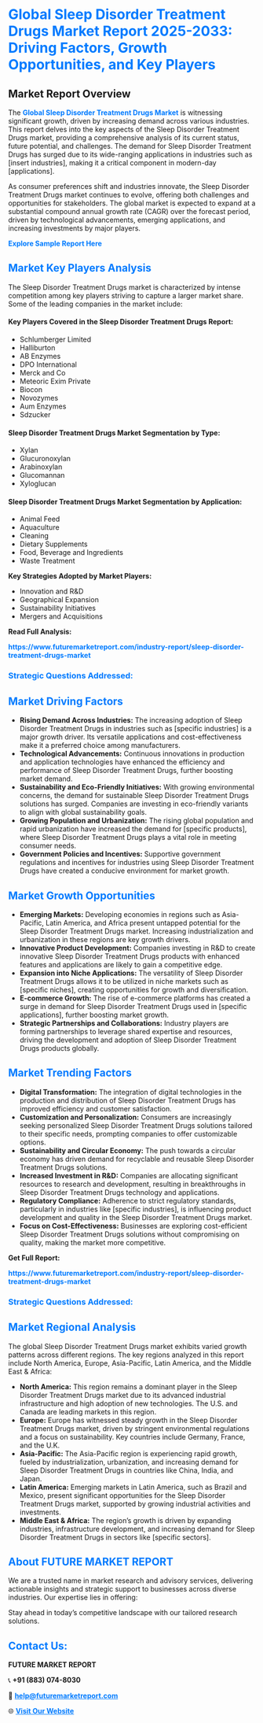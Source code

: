 <h1 style="color: #007BFF;">Global Sleep Disorder Treatment Drugs Market Report 2025-2033: Driving Factors, Growth Opportunities, and Key Players</h1>

<section id="overview">
<h2>Market Report Overview</h2>
<p>The <a href="https://www.futuremarketreport.com/industry-report/sleep-disorder-treatment-drugs-market" style="color: #007BFF; text-decoration: none;"><strong>Global Sleep Disorder Treatment Drugs Market</strong></a> is witnessing significant growth, driven by increasing demand across various industries. This report delves into the key aspects of the Sleep Disorder Treatment Drugs market, providing a comprehensive analysis of its current status, future potential, and challenges. The demand for Sleep Disorder Treatment Drugs has surged due to its wide-ranging applications in industries such as [insert industries], making it a critical component in modern-day [applications].</p>
<p>As consumer preferences shift and industries innovate, the Sleep Disorder Treatment Drugs market continues to evolve, offering both challenges and opportunities for stakeholders. The global market is expected to expand at a substantial compound annual growth rate (CAGR) over the forecast period, driven by technological advancements, emerging applications, and increasing investments by major players.</p>
</section>

<section id="overview">
<p><a href="https://www.futuremarketreport.com/request-sample/reportId=37638" style="color: #007BFF; text-decoration: none;"><strong>Explore Sample Report Here</strong></a></p>
</section>

<section id="key-players">
<h2 style="color: #007BFF;">Market Key Players Analysis</h2>
<p>The Sleep Disorder Treatment Drugs market is characterized by intense competition among key players striving to capture a larger market share. Some of the leading companies in the market include:</p>
<h4>Key Players Covered in the Sleep Disorder Treatment Drugs Report:</h4>
<ul><li>Schlumberger Limited</li><li>Halliburton</li><li>AB Enzymes</li><li>DPO International</li><li>Merck and Co</li><li>Meteoric Exim Private</li><li>Biocon</li><li>Novozymes</li><li>Aum Enzymes</li><li>Sdzucker</li></ul>
<h4>Sleep Disorder Treatment Drugs Market Segmentation by Type:</h4>
<ul><li>Xylan</li><li>Glucuronoxylan</li><li>Arabinoxylan</li><li>Glucomannan</li><li>Xyloglucan</li></ul>

<h4>Sleep Disorder Treatment Drugs Market Segmentation by Application:</h4>
<ul><li>Animal Feed</li><li>Aquaculture</li><li>Cleaning</li><li>Dietary Supplements</li><li>Food, Beverage and Ingredients</li><li>Waste Treatment</li></ul>
<p><strong>Key Strategies Adopted by Market Players:</strong></p>
<ul>
<li>Innovation and R&D</li>
<li>Geographical Expansion</li>
<li>Sustainability Initiatives</li>
<li>Mergers and Acquisitions</li>
</ul>
</section>

<section>
<p><strong>Read Full Analysis: </strong></p><a href="https://www.futuremarketreport.com/industry-report/sleep-disorder-treatment-drugs-market" style="color: #007BFF; text-decoration: none;"><strong>https://www.futuremarketreport.com/industry-report/sleep-disorder-treatment-drugs-market</strong></a>
<h3 style="color: #007BFF;">Strategic Questions Addressed:</h3>
</section>

<section id="driving-factors">
<h2 style="color: #007BFF;">Market Driving Factors</h2>
<ul>
<li><strong>Rising Demand Across Industries:</strong> The increasing adoption of Sleep Disorder Treatment Drugs in industries such as [specific industries] is a major growth driver. Its versatile applications and cost-effectiveness make it a preferred choice among manufacturers.</li>
<li><strong>Technological Advancements:</strong> Continuous innovations in production and application technologies have enhanced the efficiency and performance of Sleep Disorder Treatment Drugs, further boosting market demand.</li>
<li><strong>Sustainability and Eco-Friendly Initiatives:</strong> With growing environmental concerns, the demand for sustainable Sleep Disorder Treatment Drugs solutions has surged. Companies are investing in eco-friendly variants to align with global sustainability goals.</li>
<li><strong>Growing Population and Urbanization:</strong> The rising global population and rapid urbanization have increased the demand for [specific products], where Sleep Disorder Treatment Drugs plays a vital role in meeting consumer needs.</li>
<li><strong>Government Policies and Incentives:</strong> Supportive government regulations and incentives for industries using Sleep Disorder Treatment Drugs have created a conducive environment for market growth.</li>
</ul>
</section>

<section id="growth-opportunities">
<h2 style="color: #007BFF;">Market Growth Opportunities</h2>
<ul>
<li><strong>Emerging Markets:</strong> Developing economies in regions such as Asia-Pacific, Latin America, and Africa present untapped potential for the Sleep Disorder Treatment Drugs market. Increasing industrialization and urbanization in these regions are key growth drivers.</li>
<li><strong>Innovative Product Development:</strong> Companies investing in R&D to create innovative Sleep Disorder Treatment Drugs products with enhanced features and applications are likely to gain a competitive edge.</li>
<li><strong>Expansion into Niche Applications:</strong> The versatility of Sleep Disorder Treatment Drugs allows it to be utilized in niche markets such as [specific niches], creating opportunities for growth and diversification.</li>
<li><strong>E-commerce Growth:</strong> The rise of e-commerce platforms has created a surge in demand for Sleep Disorder Treatment Drugs used in [specific applications], further boosting market growth.</li>
<li><strong>Strategic Partnerships and Collaborations:</strong> Industry players are forming partnerships to leverage shared expertise and resources, driving the development and adoption of Sleep Disorder Treatment Drugs products globally.</li>
</ul>
</section>

<section id="trending-factors">
<h2 style="color: #007BFF;">Market Trending Factors</h2>
<ul>
<li><strong>Digital Transformation:</strong> The integration of digital technologies in the production and distribution of Sleep Disorder Treatment Drugs has improved efficiency and customer satisfaction.</li>
<li><strong>Customization and Personalization:</strong> Consumers are increasingly seeking personalized Sleep Disorder Treatment Drugs solutions tailored to their specific needs, prompting companies to offer customizable options.</li>
<li><strong>Sustainability and Circular Economy:</strong> The push towards a circular economy has driven demand for recyclable and reusable Sleep Disorder Treatment Drugs solutions.</li>
<li><strong>Increased Investment in R&D:</strong> Companies are allocating significant resources to research and development, resulting in breakthroughs in Sleep Disorder Treatment Drugs technology and applications.</li>
<li><strong>Regulatory Compliance:</strong> Adherence to strict regulatory standards, particularly in industries like [specific industries], is influencing product development and quality in the Sleep Disorder Treatment Drugs market.</li>
<li><strong>Focus on Cost-Effectiveness:</strong> Businesses are exploring cost-efficient Sleep Disorder Treatment Drugs solutions without compromising on quality, making the market more competitive.</li>
</ul>
</section>

<section>
<p><strong>Get Full Report: </strong></p><a href="https://www.futuremarketreport.com/industry-report/sleep-disorder-treatment-drugs-market" style="color: #007BFF; text-decoration: none;"><strong>https://www.futuremarketreport.com/industry-report/sleep-disorder-treatment-drugs-market</strong></a>
<h3 style="color: #007BFF;">Strategic Questions Addressed:</h3>
</section>


<section id="regional-analysis">
<h2 style="color: #007BFF;">Market Regional Analysis</h2>
<p>The global Sleep Disorder Treatment Drugs market exhibits varied growth patterns across different regions. The key regions analyzed in this report include North America, Europe, Asia-Pacific, Latin America, and the Middle East & Africa:</p>
<ul>
<li><strong>North America:</strong> This region remains a dominant player in the Sleep Disorder Treatment Drugs market due to its advanced industrial infrastructure and high adoption of new technologies. The U.S. and Canada are leading markets in this region.</li>
<li><strong>Europe:</strong> Europe has witnessed steady growth in the Sleep Disorder Treatment Drugs market, driven by stringent environmental regulations and a focus on sustainability. Key countries include Germany, France, and the U.K.</li>
<li><strong>Asia-Pacific:</strong> The Asia-Pacific region is experiencing rapid growth, fueled by industrialization, urbanization, and increasing demand for Sleep Disorder Treatment Drugs in countries like China, India, and Japan.</li>
<li><strong>Latin America:</strong> Emerging markets in Latin America, such as Brazil and Mexico, present significant opportunities for the Sleep Disorder Treatment Drugs market, supported by growing industrial activities and investments.</li>
<li><strong>Middle East & Africa:</strong> The region’s growth is driven by expanding industries, infrastructure development, and increasing demand for Sleep Disorder Treatment Drugs in sectors like [specific sectors].</li>
</ul>
</section>

<footer>
<h2 style="color: #007BFF;">About FUTURE MARKET REPORT</h2>
<p>We are a trusted name in market research and advisory services, delivering actionable insights and strategic support to businesses across diverse industries. Our expertise lies in offering:</p>

<p>Stay ahead in today’s competitive landscape with our tailored research solutions.</p>

<h2 style="color: #007BFF;">Contact Us:</h2>
<p><strong>FUTURE MARKET REPORT</strong></p>
<p>📞 <strong>+91 (883) 074-8030</strong></p>
<p>📧 <strong><a href="mailto:help@futuremarketreport.com" style="color: #007BFF;">help@futuremarketreport.com</a></strong></p>
<p>🌐 <strong><a href="https://www.futuremarketreport.com/" style="color: #007BFF;">Visit Our Website</a></strong></p>
</footer>